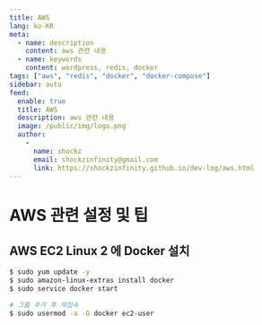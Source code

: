 ```yaml
---
title: AWS
lang: ko-KR
meta:
  - name: description
    content: aws 관련 내용
  - name: keywords
    content: wordpress, redis, docker
tags: ["aws", "redis", "docker", "docker-compose"]
sidebar: auto
feed:
  enable: true
  title: AWS
  description: aws 관련 내용
  image: /public/img/logo.png
  author:
    -
      name: shockz
      email: shockzinfinity@gmail.com
      link: https://shockzinfinity.github.io/dev-log/aws.html
---
```


# AWS 관련 설정 및 팁

## AWS EC2 Linux 2 에 Docker 설치

```bash
$ sudo yum update -y
$ sudo amazon-linux-extras install docker
$ sudo service docker start

# 그룹 추가 후 재접속
$ sudo usermod -a -G docker ec2-user
```
